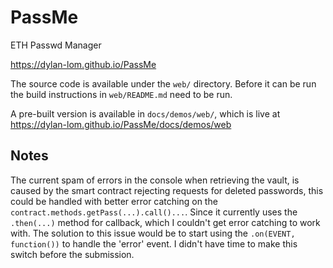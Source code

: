 # PassMe
ETH Passwd Manager

https://dylan-lom.github.io/PassMe

The source code is available under the `web/` directory. Before it can be run the build instructions in `web/README.md` need to be run.

A pre-built version is available in `docs/demos/web/`, which is live at https://dylan-lom.github.io/PassMe/docs/demos/web

## Notes

The current spam of errors in the console when retrieving the vault, is caused by the smart contract rejecting requests for deleted passwords,
 this could be handled with better error catching on the `contract.methods.getPass(...).call()...`. Since it currently uses the `.then(...)`
 method for callback, which I couldn't get error catching to work with. The solution to this issue would be to start using the `.on(EVENT, function())`
 to handle the 'error' event. I didn't have time to make this switch before the submission.
